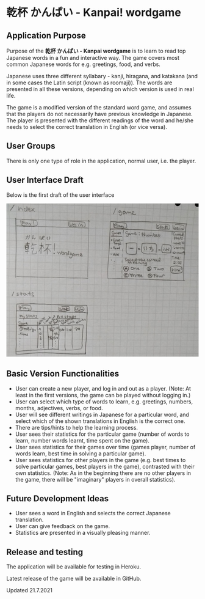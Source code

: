 # 乾杯 かんぱい - Kanpai! wordgame

## Application Purpose

Purpose of the **乾杯 かんぱい - Kanpai wordgame** is to learn to read top  Japanese words in a fun and interactive way. The game covers most common Japanese words for e.g. greetings, food, and verbs.

Japanese uses three different syllabary - kanji, hiragana, and katakana (and in some cases the Latin script (known as roomaji)). The words are presented in all these versions, depending on which version is used in real life.

The game is a modified version of the standard word game, and assumes that the players do not necessarily have previous knowledge in Japanese. The player is presented with the different readings of the word and he/she needs to select the correct translation in English (or vice versa).

## User Groups

There is only one type of role in the application, normal user, i.e. the player.

## User Interface Draft

Below is the first draft of the user interface

![Game design document picture](./documentation/pictures/game_design_doc_pic.jpg) 

## Basic Version Functionalities

* User can create a new player, and log in and out as a player. (Note: At least in the first versions, the game can be played without logging in.)
* User can select which type of words to learn, e.g. greetings, numbers, months, adjectives, verbs, or food.
* User will see different writings in Japanese for a particular word, and select which of the shown translations in English is the correct one.
* There are tips/hints to help the learning process.
* User sees their statistics for the particular game (number of words to learn, number words learnt, time spent on the game).
* User sees statistics for their games over time (games player, number of words learn, best time in solving a particular game).
* User sees statistics for other players in the game (e.g. best times to solve particular games, best players in the game), contrasted with their own statistics. (Note: As in the beginning there are no other players in the game, there will be "imaginary" players in overall statistics). 

## Future Development Ideas
* User sees a word in English and selects the correct Japanese translation. 
* User can give feedback on the game. 
* Statistics are presented in a visually pleasing manner. 

## Release and testing

The application will be available for testing in Heroku. 

Latest release of the game will be available in GitHub.


Updated 21.7.2021